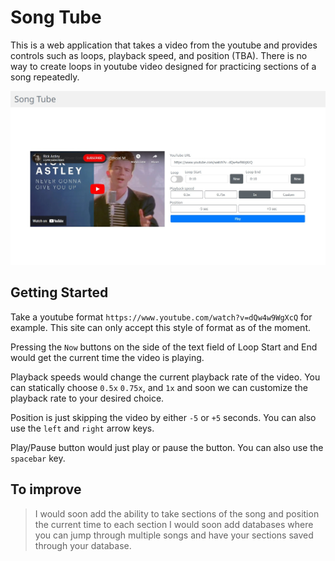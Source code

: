 # Song Tube
This is a web application that takes a video from the youtube and provides controls such as loops, playback speed, and position (TBA). There is no way to create loops in youtube video designed for practicing sections of a song repeatedly. 

![alt text](https://github.com/Villy15/song-tube/blob/main/misc/sample.jpg "Sample Page")

## Getting Started
Take a youtube format `https://www.youtube.com/watch?v=dQw4w9WgXcQ` for example. This site can only accept this style of format as of the moment. 

Pressing the `Now` buttons on the side of the text field of Loop Start and End would get the current time the video is playing. 

Playback speeds would change the current playback rate of the video. You can statically choose `0.5x` `0.75x`, and `1x` and soon we can customize the playback rate to your desired choice.

Position is just skipping the video by either `-5` or `+5` seconds. You can also use the `left` and `right` arrow keys.

Play/Pause button would just play or pause the button. You can also use the `spacebar` key. 

## To improve
> I would soon add the ability to take sections of the song and position the current time to each section
> I would soon add databases where you can jump through multiple songs and have your sections saved through your database. 